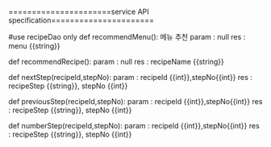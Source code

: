 ======================service API specification====================== 

#use recipeDao only
def recommendMenu(): 메뉴 추천 
    param : null
    res : menu  {{string}}

def recommendRecipe():
    param : null
    res : recipeName {{string}}

def nextStep(recipeId,stepNo):
    param : recipeId {{int}},stepNo{{int}}
    res : recipeStep {{string}}, stepNo {{int}}

def previousStep(recipeId,stepNo):
    param : recipeId {{int}},stepNo{{int}}
    res : recipeStep {{string}}, stepNo {{int}}
    
def numberStep(recipeId,stepNo):
    param : recipeId {{int}},stepNo{{int}}
    res : recipeStep {{string}}, stepNo {{int}}